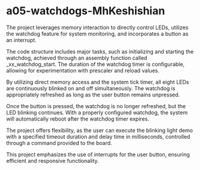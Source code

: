 # a05-watchdogs-MhKeshishian

The project leverages memory interaction to directly control LEDs, utilizes the watchdog feature for system monitoring, and incorporates a button as an interrupt.

The code structure includes major tasks, such as initializing and starting the watchdog, achieved through an assembly function called _xx_watchdog_start. The duration of the watchdog timer is configurable, allowing for experimentation with prescaler and reload values.

By utilizing direct memory access and the system tick timer, all eight LEDs are continuously blinked on and off simultaneously. The watchdog is appropriately refreshed as long as the user button remains unpressed.

Once the button is pressed, the watchdog is no longer refreshed, but the LED blinking continues. With a properly configured watchdog, the system will automatically reboot after the watchdog timer expires.

The project offers flexibility, as the user can execute the blinking light demo with a specified timeout duration and delay time in milliseconds, controlled through a command provided to the board.

This project emphasizes the use of interrupts for the user button, ensuring efficient and responsive functionality.
